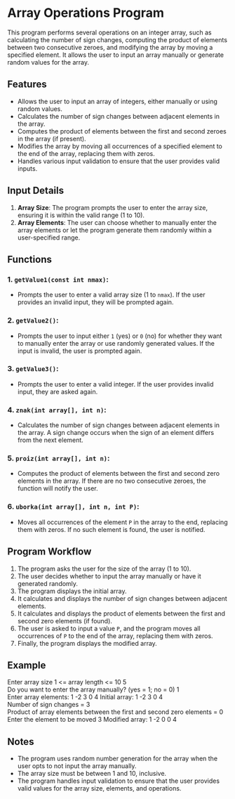 # Array Operations Program

This program performs several operations on an integer array, such as calculating the number of sign changes, computing the product of elements between two consecutive zeroes, and modifying the array by moving a specified element. It allows the user to input an array manually or generate random values for the array.

## Features

- Allows the user to input an array of integers, either manually or using random values.
- Calculates the number of sign changes between adjacent elements in the array.
- Computes the product of elements between the first and second zeroes in the array (if present).
- Modifies the array by moving all occurrences of a specified element to the end of the array, replacing them with zeros.
- Handles various input validation to ensure that the user provides valid inputs.

## Input Details

1. **Array Size**: The program prompts the user to enter the array size, ensuring it is within the valid range (1 to 10).
2. **Array Elements**: The user can choose whether to manually enter the array elements or let the program generate them randomly within a user-specified range.

## Functions

### 1. `getValue1(const int nmax)`: 
   - Prompts the user to enter a valid array size (1 to `nmax`). If the user provides an invalid input, they will be prompted again.
   
### 2. `getValue2()`: 
   - Prompts the user to input either `1` (yes) or `0` (no) for whether they want to manually enter the array or use randomly generated values. If the input is invalid, the user is prompted again.

### 3. `getValue3()`: 
   - Prompts the user to enter a valid integer. If the user provides invalid input, they are asked again.

### 4. `znak(int array[], int n)`: 
   - Calculates the number of sign changes between adjacent elements in the array. A sign change occurs when the sign of an element differs from the next element.

### 5. `proiz(int array[], int n)`: 
   - Computes the product of elements between the first and second zero elements in the array. If there are no two consecutive zeroes, the function will notify the user.

### 6. `uborka(int array[], int n, int P)`: 
   - Moves all occurrences of the element `P` in the array to the end, replacing them with zeros. If no such element is found, the user is notified.

## Program Workflow

1. The program asks the user for the size of the array (1 to 10).
2. The user decides whether to input the array manually or have it generated randomly.
3. The program displays the initial array.
4. It calculates and displays the number of sign changes between adjacent elements.
5. It calculates and displays the product of elements between the first and second zero elements (if found).
6. The user is asked to input a value `P`, and the program moves all occurrences of `P` to the end of the array, replacing them with zeros.
7. Finally, the program displays the modified array.

## Example
Enter array size 1 <= array length <= 10 5  
Do you want to enter the array manually? (yes = 1; no = 0) 1  
Enter array elements: 1 -2 3 0 4 
Initial array: 1 -2 3 0 4  
Number of sign changes = 3  
Product of array elements between the first and second zero elements = 0 
Enter the element to be moved 3 
Modified array: 1 -2 0 0 4

## Notes

- The program uses random number generation for the array when the user opts to not input the array manually.
- The array size must be between 1 and 10, inclusive.
- The program handles input validation to ensure that the user provides valid values for the array size, elements, and operations.
